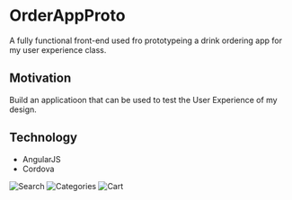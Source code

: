 # OrderAppProto
A fully functional front-end used fro prototypeing a drink ordering app for my user experience class.

## Motivation
Build an applicatioon that  can be used to test the User Experience of my design.

## Technology

* AngularJS
* Cordova

![Search](https://davidaskwith.github.io/img/portfolio/orderAppProto/search.png)
![Categories](https://davidaskwith.github.io/img/portfolio/orderAppProto/categories.png)
![Cart](https://davidaskwith.github.io/img/portfolio/orderAppProto/cart.png)
